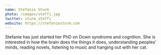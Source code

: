 ```yaml
---
name: Stefanie Sturm
photo: /images/steffi.jpg
twitter: sturm_steffi
website: https://stefaniesturm.com
---
```


Stefanie has just started her PhD on Down syndrome and cognition. She is interested in how the brain does the things it does, understanding peoples' minds, reading novels, listening to music and hanging out with her cat. 
